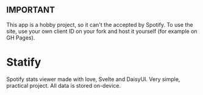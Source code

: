 ## IMPORTANT
This app is a hobby project, so it can't the accepted by Spotify. To use the site, use your own client ID on your fork and host it yourself (for example on GH Pages). 

# Statify

Spotify stats viewer made with love, Svelte and DaisyUI.
Very simple, practical project. All data is stored on-device.